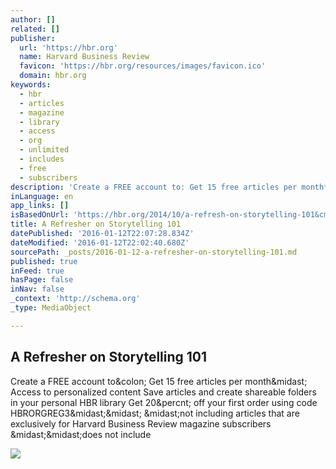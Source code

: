 ```yaml
---
author: []
related: []
publisher:
  url: 'https://hbr.org'
  name: Harvard Business Review
  favicon: 'https://hbr.org/resources/images/favicon.ico'
  domain: hbr.org
keywords:
  - hbr
  - articles
  - magazine
  - library
  - access
  - org
  - unlimited
  - includes
  - free
  - subscribers
description: 'Create a FREE account to: Get 15 free articles per month* Access to personalized content Save articles and create shareable folders in your personal HBR library Get 20% off your first order using code HBRORGREG3** *not including articles that are exclusively for Harvard Business Review magazine subscribers **does not include'
inLanguage: en
app_links: []
isBasedOnUrl: 'https://hbr.org/2014/10/a-refresh-on-storytelling-101&cm_sp=Article-_-Links-_-End%20of%20Page%20Recirculation'
title: A Refresher on Storytelling 101
datePublished: '2016-01-12T22:07:28.834Z'
dateModified: '2016-01-12T22:02:40.680Z'
sourcePath: _posts/2016-01-12-a-refresher-on-storytelling-101.md
published: true
inFeed: true
hasPage: false
inNav: false
_context: 'http://schema.org'
_type: MediaObject

---
```

<article style=""><h1>A Refresher on Storytelling 101</h1><p>Create a FREE account to&amp;colon; Get 15 free articles per month&amp;midast; Access to personalized content Save articles and create shareable folders in your personal HBR library Get 20&amp;percnt; off your first order using code HBRORGREG3&amp;midast;&amp;midast; &amp;midast;not including articles that are exclusively for Harvard Business Review magazine subscribers &amp;midast;&amp;midast;does not include</p><img src="https://hbr.org/resources/images/article_assets/2014/10/20141009_3.jpg" /></article>